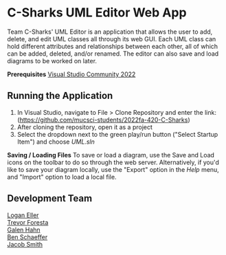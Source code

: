 # C-Sharks UML Editor Web App

Team C-Sharks' UML Editor is an application that allows the user to add, delete, and edit UML classes all through its web GUI. Each UML class can hold different attributes and relationships between each other, all of which can be added, deleted, and/or renamed. The editor can also save and load diagrams to be worked on later.

**Prerequisites**
[Visual Studio Community 2022](https://visualstudio.microsoft.com/vs/community/)

## Running the Application

1. In Visual Studio, navigate to File > Clone Repository and enter the link: <br> (https://github.com/mucsci-students/2022fa-420-C-Sharks)
2. After cloning the repository, open it as a project
3. Select the dropdown next to the green play/run button ("Select Startup Item") and choose _UML.sln_

**Saving / Loading Files**
To save or load a diagram, use the Save and Load icons on the toolbar to do so through the web server. Alternatively, if you'd like to save your diagram locally, use the "Export" option in the _Help_ menu, and "Import" option to load a local file.

## Development Team

[Logan Eller](https://github.com/logan-eller) <br>
[Trevor Foresta](https://github.com/trevforesta) <br>
[Galen Hahn](https://github.com/Alfather-Bear) <br>
[Ben Schaeffer](https://github.com/Tactical12YearOld) <br>
[Jacob Smith](https://github.com/jdsmithmv) <br>
